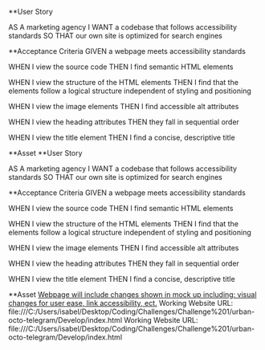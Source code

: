 
**User Story

AS A marketing agency
I WANT a codebase that follows accessibility standards
SO THAT our own site is optimized for search engines

**Acceptance Criteria
GIVEN a webpage meets accessibility standards

WHEN I view the source code
THEN I find semantic HTML elements

WHEN I view the structure of the HTML elements
THEN I find that the elements follow a logical structure independent of styling and positioning

WHEN I view the image elements
THEN I find accessible alt attributes

WHEN I view the heading attributes
THEN they fall in sequential order

WHEN I view the title element
THEN I find a concise, descriptive title


**Asset
**User Story

AS A marketing agency
I WANT a codebase that follows accessibility standards
SO THAT our own site is optimized for search engines

**Acceptance Criteria
GIVEN a webpage meets accessibility standards

WHEN I view the source code
THEN I find semantic HTML elements

WHEN I view the structure of the HTML elements
THEN I find that the elements follow a logical structure independent of styling and positioning

WHEN I view the image elements
THEN I find accessible alt attributes

WHEN I view the heading attributes
THEN they fall in sequential order

WHEN I view the title element
THEN I find a concise, descriptive title


**Asset
[Webpage will include changes shown in mock up including: visual changes for user ease, link accessibility, ect.](./Assets/01-html-css-git-homework-demo.png)
Working Website URL:
file:///C:/Users/isabel/Desktop/Coding/Challenges/Challenge%201/urban-octo-telegram/Develop/index.html
Working Website URL:
file:///C:/Users/isabel/Desktop/Coding/Challenges/Challenge%201/urban-octo-telegram/Develop/index.html